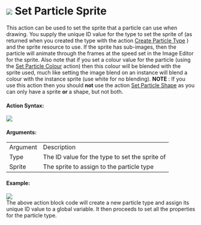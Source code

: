 #  ![](https://gms.magecorn.com/Manual/assets/Images/Scripting_Reference/Drag_And_Drop/Reference/Particles/i_Particles_Set_Particle_Sprite.png) Set Particle Sprite

This action can be used to set the sprite that a particle can use when
drawing. You supply the unique ID value for the type to set the sprite
of (as returned when you created the type with the action [Create
Particle Type](Create_Particle_Type) ) and the sprite resource to
use. If the sprite has sub-images, then the particle will animate
through the frames at the speed set in the Image Editor for the sprite.
Also note that if you set a colour value for the particle (using the
[Set Particle Colour](Set_Particle_Colour) action) then this colour
will be blended with the sprite used, much like setting the image blend
on an instance will blend a colour with the instance sprite (use white
for no blending). **NOTE** : If you use this action then you should
**not** use the action [Set Particle Shape](Set_Particle_Shape) as
you can only have a sprite **or** a shape, but not both.

#### Action Syntax:

  
![](https://gms.magecorn.com/Manual/assets/Images/Scripting_Reference/Drag_And_Drop/Reference/Particles/a_Particles_Set_Particle_Sprite.png)  

#### Arguments:

|          |                                                |
|----------|------------------------------------------------|
| Argument | Description                                    |
| Type     | The ID value for the type to set the sprite of |
| Sprite   | The sprite to assign to the particle type      |

#### Example:

  
![](https://gms.magecorn.com/Manual/assets/Images/Scripting_Reference/Drag_And_Drop/Reference/Particles/e_Particles_Create_Particle_Type.png)  
The above action block code will create a new particle type and assign
its unique ID value to a global variable. It then proceeds to set all
the properties for the particle type.
